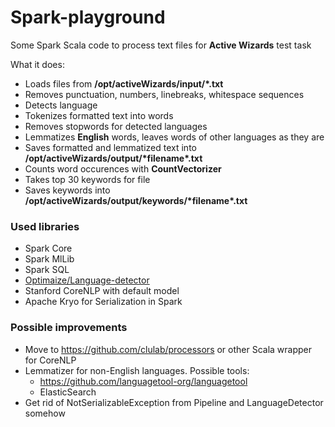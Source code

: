 # Spark-playground

Some Spark Scala code to process text files for **Active Wizards** test task

What it does:
- Loads files from __/opt/activeWizards/input/*.txt__
- Removes punctuation, numbers, linebreaks, whitespace sequences
- Detects language
- Tokenizes formatted text into words
- Removes stopwords for detected languages
- Lemmatizes __English__ words, leaves words of other languages as they are
- Saves formatted and lemmatized text into __/opt/activeWizards/output/\*filename*.txt__
- Counts word occurences with **CountVectorizer**
- Takes top 30 keywords for file
- Saves keywords into __/opt/activeWizards/output/keywords/\*filename*.txt__

### Used libraries
- Spark Core
- Spark MlLib
- Spark SQL
- [Optimaize/Language-detector](https://github.com/optimaize/language-detector)
- Stanford CoreNLP with default model
- Apache Kryo for Serialization in Spark

### Possible improvements
- Move to https://github.com/clulab/processors or other Scala wrapper for CoreNLP
- Lemmatizer for non-English languages. Possible tools:
  - https://github.com/languagetool-org/languagetool
  - ElasticSearch
- Get rid of NotSerializableException from Pipeline and LanguageDetector somehow